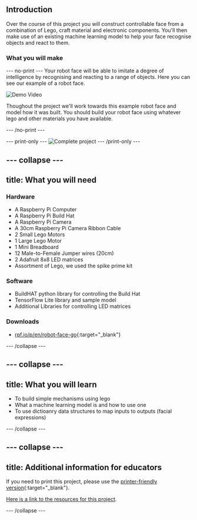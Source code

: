 ## Introduction

Over the course of this project you will construct controllable face from a combination of Lego, craft material and electronic components. You'll then make use of an existing machine learning model to help your face recognise objects and react to them. 

### What you will make

--- no-print ---
Your robot face will be able to imitate a degree of intelligence by recognising and reacting to a range of objects. Here you can see our example of a robot face.

![Demo Video](images/robot_face.gif)

Thoughout the project we'll work towards this example robot face and model how it was built. You should build your robot face using whatever lego and other materials you have available.

--- /no-print ---

--- print-only ---
![Complete project](images/robot_face.gif)
--- /print-only ---

--- collapse ---
---
title: What you will need
---
### Hardware

+ A Raspberry Pi Computer
+ A Raspberry Pi Build Hat
+ A Raspberry Pi Camera
+ A 30cm Raspberry Pi Camera Ribbon Cable
+ 2 Small Lego Motors
+ 1 Large Lego Motor
+ 1 Mini Breadboard
+ 12 Male-to-Female Jumper wires (20cm)
+ 2 Adafruit 8x8 LED matrices
+ Assortment of Lego, we used the spike prime kit

### Software

+ BuildHAT python library for controlling the Build Hat
+ TensorFlow Lite library and sample model
+ Additional Libraries for controlling LED matrices

### Downloads

+ [rpf.io/p/en/robot-face-go](http://rpf.io/p/en/project-name-go){:target="_blank"}

--- /collapse ---

--- collapse ---
---
title: What you will learn
---

+ To build simple mechanisms using lego
+ What a machine learning model is and how to use one
+ To use dictioanry data structures to map inputs to outputs (facial expressions)

--- /collapse ---

--- collapse ---
---
title: Additional information for educators
---

If you need to print this project, please use the [printer-friendly version](https://projects.raspberrypi.org/en/projects/robot-face/print){:target="_blank"}.

[Here is a link to the resources for this project](http://rpf.io/robot-face-go).

--- /collapse ---
